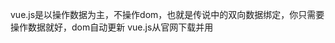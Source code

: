 vue.js是以操作数据为主，不操作dom，也就是传说中的双向数据绑定，你只需要操作数据就好，dom自动更新
vue.js从官网下载并用<script>标签引入  当然也可以npm install vue进行下载安装

index.html主要是vue的基本语法及用法
demo.html主要是写一个简单的todolist的小实例
